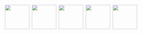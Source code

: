 

<p align="center"> 
  <a href="https://www.behance.net/daniellegomesz"><img height="80" src="https://user-images.githubusercontent.com/33988886/90333149-f38d1800-dfe0-11ea-8f19-88d769907017.png"></a>&nbsp;
  <a href="https://www.instagram.com/danny._.tee/"><img height="80" src="https://user-images.githubusercontent.com/33988886/90333004-90e74c80-dfdf-11ea-8ea1-a445dfa521d3.png"></a>&nbsp;
  <a href="https://dribbble.com/PixiiDust"><img height="80" src="https://user-images.githubusercontent.com/33988886/90333218-a9586680-dfe1-11ea-8768-af617f018993.png"></a>&nbsp;
  <a href="https://twitter.com/ilaucandy"><img height="80" src="https://user-images.githubusercontent.com/33988886/90333070-3dc1c980-dfe0-11ea-848e-6a5a0f78b14f.png"></a>&nbsp;
  <a href="https://www.linkedin.com/in/danielle-gomesz-b4a6b1153/"><img height="80" src="https://user-images.githubusercontent.com/33988886/90332970-2d5d1f00-dfdf-11ea-9a7c-bbd926906cc3.png"></a>
</p>
<br>



